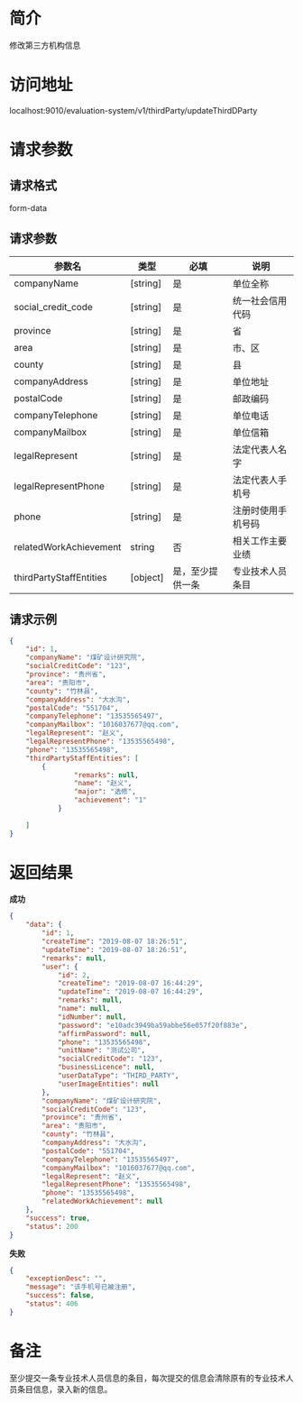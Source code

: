 # 简介
修改第三方机构信息

# 访问地址
localhost:9010/evaluation-system/v1/thirdParty/updateThirdDParty

# 请求参数
## 请求格式
form-data
## 请求参数
|参数名|类型|必填|说明|
|-|-|-|-|
|companyName|[string]|是|单位全称|
|social_credit_code|[string]|是|统一社会信用代码|
|province|[string]|是|省|
|area|[string]|是|市、区|
|county|[string]|是|县|
|companyAddress|[string]|是|单位地址|
|postalCode|[string]|是|邮政编码|
|companyTelephone|[string]|是|单位电话|
|companyMailbox|[string]|是|单位信箱|
|legalRepresent|[string]|是|法定代表人名字|
|legalRepresentPhone|[string]|是|法定代表人手机号|
|phone|[string]|是|注册时使用手机号码|
|relatedWorkAchievement|string|否|相关工作主要业绩|
|thirdPartyStaffEntities|[object]|是，至少提供一条|专业技术人员条目|

## 请求示例
```json
{
	"id": 1,
    "companyName": "煤矿设计研究院",
    "socialCreditCode": "123",
    "province": "贵州省",
    "area": "贵阳市",
    "county": "竹林县",
    "companyAddress": "大水沟",
    "postalCode": "551704",
    "companyTelephone": "13535565497",
    "companyMailbox": "1016037677@qq.com",
    "legalRepresent": "赵义",
    "legalRepresentPhone": "13535565498",
    "phone": "13535565498",
    "thirdPartyStaffEntities": [
    	{
                "remarks": null,
                "name": "赵义",
                "major": "选修",
                "achievement": "1"
            }
    	
    ]
}
```

# 返回结果
**成功**
```json
{
    "data": {
        "id": 1,
        "createTime": "2019-08-07 18:26:51",
        "updateTime": "2019-08-07 18:26:51",
        "remarks": null,
        "user": {
            "id": 2,
            "createTime": "2019-08-07 16:44:29",
            "updateTime": "2019-08-07 16:44:29",
            "remarks": null,
            "name": null,
            "idNumber": null,
            "password": "e10adc3949ba59abbe56e057f20f883e",
            "affirmPassword": null,
            "phone": "13535565498",
            "unitName": "测试公司",
            "socialCreditCode": "123",
            "businessLicence": null,
            "userDataType": "THIRD_PARTY",
            "userImageEntities": null
        },
        "companyName": "煤矿设计研究院",
        "socialCreditCode": "123",
        "province": "贵州省",
        "area": "贵阳市",
        "county": "竹林县",
        "companyAddress": "大水沟",
        "postalCode": "551704",
        "companyTelephone": "13535565497",
        "companyMailbox": "1016037677@qq.com",
        "legalRepresent": "赵义",
        "legalRepresentPhone": "13535565498",
        "phone": "13535565498",
        "relatedWorkAchievement": null
    },
    "success": true,
    "status": 200
}
```

**失败**
```json
{
    "exceptionDesc": "",
    "message": "该手机号已被注册",
    "success": false,
    "status": 406
}
```

# 备注
至少提交一条专业技术人员信息的条目，每次提交的信息会清除原有的专业技术人员条目信息，录入新的信息。